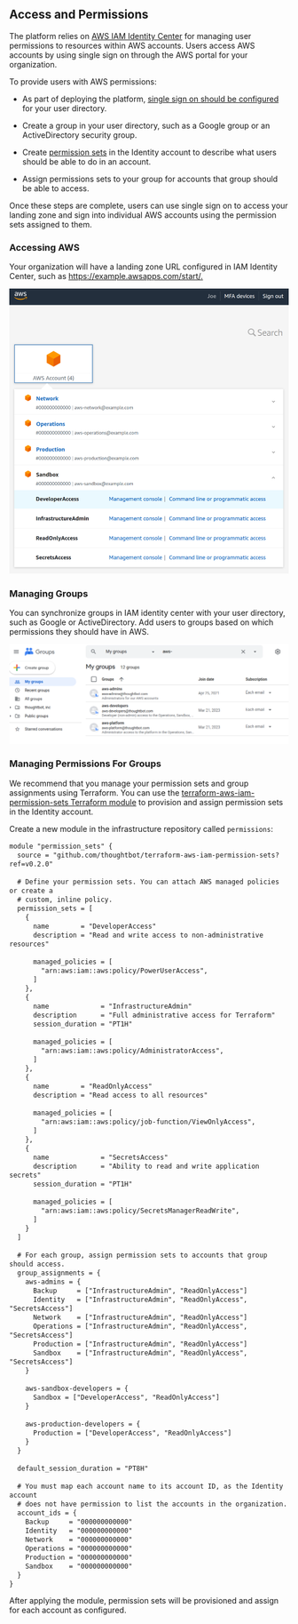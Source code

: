 
## Access and Permissions

The platform relies on [AWS IAM Identity
Center](https://docs.aws.amazon.com/singlesignon/latest/userguide/what-is.html)
for managing user permissions to resources within AWS accounts. Users
access AWS accounts by using single sign on through the AWS portal for
your organization.

To provide users with AWS permissions:

  - As part of deploying the platform, [single sign on should be
    configured](../landing-zone/configure-single-sign-on.md) for your
    user directory.

  - Create a group in your user directory, such as a Google group or an
    ActiveDirectory security group.

  - Create [permission
    sets](https://docs.aws.amazon.com/singlesignon/latest/userguide/permissionsetsconcept.html)
    in the Identity account to describe what users should be able to do
    in an account.

  - Assign permissions sets to your group for accounts that group should
    be able to access.

Once these steps are complete, users can use single sign on to access
your landing zone and sign into individual AWS accounts using the
permission sets assigned to them.

### Accessing AWS

Your organization will have a landing zone URL configured in IAM
Identity Center, such as <https://example.awsapps.com/start/.>

![aws portal](./aws-portal.png)

### Managing Groups

You can synchronize groups in IAM identity center with your user
directory, such as Google or ActiveDirectory. Add users to groups based
on which permissions they should have in AWS.

![aws google groups](./aws-google-groups.png)

### Managing Permissions For Groups

We recommend that you manage your permission sets and group assignments
using Terraform. You can use the [terraform-aws-iam-permission-sets
Terraform
module](http://github.com/thoughtbot/terraform-aws-iam-permission-sets)
to provision and assign permission sets in the Identity account.

Create a new module in the infrastructure repository called
`permissions`:

<div class="code panel pdl" style="border-width: 1px;">

<div class="codeContent panelContent pdl">

``` syntaxhighlighter-pre
module "permission_sets" {
  source = "github.com/thoughtbot/terraform-aws-iam-permission-sets?ref=v0.2.0"

  # Define your permission sets. You can attach AWS managed policies or create a
  # custom, inline policy.
  permission_sets = [
    {
      name        = "DeveloperAccess"
      description = "Read and write access to non-administrative resources"

      managed_policies = [
        "arn:aws:iam::aws:policy/PowerUserAccess",
      ]
    },
    {
      name             = "InfrastructureAdmin"
      description      = "Full administrative access for Terraform"
      session_duration = "PT1H"

      managed_policies = [
        "arn:aws:iam::aws:policy/AdministratorAccess",
      ]
    },
    {
      name        = "ReadOnlyAccess"
      description = "Read access to all resources"

      managed_policies = [
        "arn:aws:iam::aws:policy/job-function/ViewOnlyAccess",
      ]
    },
    {
      name             = "SecretsAccess"
      description      = "Ability to read and write application secrets"
      session_duration = "PT1H"

      managed_policies = [
        "arn:aws:iam::aws:policy/SecretsManagerReadWrite",
      ]
    }
  ]

  # For each group, assign permission sets to accounts that group should access.
  group_assignments = {
    aws-admins = {
      Backup     = ["InfrastructureAdmin", "ReadOnlyAccess"]
      Identity   = ["InfrastructureAdmin", "ReadOnlyAccess", "SecretsAccess"]
      Network    = ["InfrastructureAdmin", "ReadOnlyAccess"]
      Operations = ["InfrastructureAdmin", "ReadOnlyAccess", "SecretsAccess"]
      Production = ["InfrastructureAdmin", "ReadOnlyAccess"]
      Sandbox    = ["InfrastructureAdmin", "ReadOnlyAccess", "SecretsAccess"]
    }

    aws-sandbox-developers = {
      Sandbox = ["DeveloperAccess", "ReadOnlyAccess"]
    }

    aws-production-developers = {
      Production = ["DeveloperAccess", "ReadOnlyAccess"]
    }
  }

  default_session_duration = "PT8H"

  # You must map each account name to its account ID, as the Identity account
  # does not have permission to list the accounts in the organization.
  account_ids = {
    Backup     = "000000000000"
    Identity   = "000000000000"
    Network    = "000000000000"
    Operations = "000000000000"
    Production = "000000000000"
    Sandbox    = "000000000000"
  }
}
```

</div>

</div>

After applying the module, permission sets will be provisioned and
assign for each account as configured.

